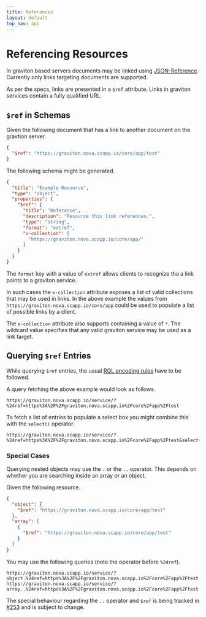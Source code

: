 ```yaml
---
title: References
layout: default
top_nav: api
---
```


# Referencing Resources

In graviton based servers documents may be linked using [JSON-Reference](https://json-spec.readthedocs.org/en/latest/reference.html). Currently only links targeting documents are supported.

As per the specs, links are presented in a ``$ref`` attribute. Links in graviton services contain a fully qualified URL.

## ``$ref`` in Schemas

Given the following document that has a link to another document on the gravtion server.

```json
{
  "$ref": "https://graviton.nova.scapp.io/core/app/test"
}
```

The following schema might be generated.

```json
{
  "title": "Example Resource",
  "type": "object",
  "properties": {
    "$ref": {
      "title": "Reference",
      "description": "Resource this link references.",
      "type": "string",
      "format": "extref",
      "x-collection": [
        "https://graviton.nova.scapp.io/core/app/"
      ]
    }
  }
}
```

The ``format`` key with a value of ``extref`` allows clients to recognize tha a link points to a graviton service.

In such cases the ``x-collection`` attribute exposes a list of valid collections that may be used in links. In the above example the values from ``https://graviton.nova.scapp.io/core/app`` could be used to populate a list of possible links by a client.

The ``x-collection`` attribute also supports containing a value of ``*``. The wildcard value specifies that any valid graviton service may be used as a link target.

## Querying ``$ref`` Entries

While querying ``$ref`` entries, the usual [RQL encoding rules](https://github.com/xiag-ag/rql-parser#encoding-rules) have to be followed.

A query fetching the above example would look as follows.

```http
https://graviton.nova.scapp.io/service/?%24ref=https%3A%2F%2Fgraviton.nova.scapp.io%2Fcore%2Fapp%2Ftest
```

To fetch a list of entries to populate a select box you might combine this with the ``select()`` operator.

```http
https://graviton.nova.scapp.io/service/?%24ref=https%3A%2F%2Fgraviton.nova.scapp.io%2Fcore%2Fapp%2Ftest&select(id,name)
```

### Special Cases

Querying nested objects may use the ``.`` or the ``..`` operator. This depends on whether you are searching inside an array or an object.

Given the following resource.

```json
{
  "object": {
    "$ref": "https://graviton.nova.scapp.io/core/app/test"
  },
  "array": [
    {
      "$ref": "https://graviton.nova.scapp.io/core/app/test"
    }
  ]
}
```

You may use the following queries (note the operator before ``%24ref``).

```http
https://graviton.nova.scapp.io/service/?object.%24ref=https%3A%2F%2Fgraviton.nova.scapp.io%2Fcore%2Fapp%2Ftest
https://graviton.nova.scapp.io/service/?array..%24ref=https%3A%2F%2Fgraviton.nova.scapp.io%2Fcore%2Fapp%2Ftest
```

<div class="alert alert-info" markdown="1">

The special behaviour regarding the ``..`` operator and ``$ref`` is being tracked in [#253](https://github.com/libgraviton/graviton/issues/253) and is subject to change.

</div>
